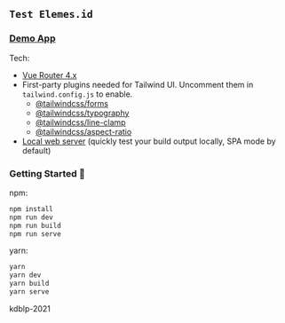 ## `Test Elemes.id`

### <a href="https://testelemes.netlify.app/">Demo App</a>

Tech:

- [Vue Router 4.x](https://github.com/vuejs/vue-router-next)
- First-party plugins needed for Tailwind UI. Uncomment them in `tailwind.config.js` to enable.
  - [@tailwindcss/forms](https://github.com/tailwindlabs/tailwindcss-forms)
  - [@tailwindcss/typography](https://github.com/tailwindlabs/tailwindcss-typography)
  - [@tailwindcss/line-clamp](https://github.com/tailwindlabs/tailwindcss-line-clamp)
  - [@tailwindcss/aspect-ratio](https://github.com/tailwindlabs/tailwindcss-aspect-ratio)
- [Local web server](https://github.com/lwsjs/local-web-server/wiki/CLI-usage) (quickly test your build output locally, SPA mode by default)

### Getting Started 🚀

npm:

```sh
npm install
npm run dev
npm run build
npm run serve
```

yarn:

```sh
yarn
yarn dev
yarn build
yarn serve
```

kdblp-2021
